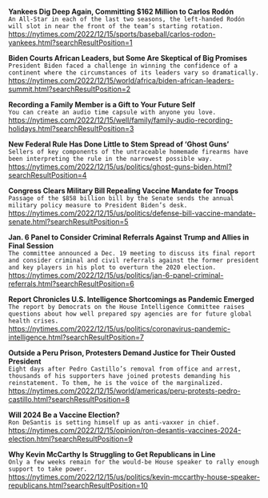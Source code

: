 **Yankees Dig Deep Again, Committing $162 Million to Carlos Rodón**\
`An All-Star in each of the last two seasons, the left-handed Rodón will slot in near the front of the team’s starting rotation.`\
https://nytimes.com/2022/12/15/sports/baseball/carlos-rodon-yankees.html?searchResultPosition=1

**Biden Courts African Leaders, but Some Are Skeptical of Big Promises**\
`President Biden faced a challenge in winning the confidence of a continent where the circumstances of its leaders vary so dramatically.`\
https://nytimes.com/2022/12/15/world/africa/biden-african-leaders-summit.html?searchResultPosition=2

**Recording a Family Member is a Gift to Your Future Self**\
`You can create an audio time capsule with anyone you love.`\
https://nytimes.com/2022/12/15/well/family/family-audio-recording-holidays.html?searchResultPosition=3

**New Federal Rule Has Done Little to Stem Spread of ‘Ghost Guns’**\
`Sellers of key components of the untraceable homemade firearms have been interpreting the rule in the narrowest possible way.`\
https://nytimes.com/2022/12/15/us/politics/ghost-guns-biden.html?searchResultPosition=4

**Congress Clears Military Bill Repealing Vaccine Mandate for Troops**\
`Passage of the $858 billion bill by the Senate sends the annual military policy measure to President Biden’s desk.`\
https://nytimes.com/2022/12/15/us/politics/defense-bill-vaccine-mandate-senate.html?searchResultPosition=5

**Jan. 6 Panel to Consider Criminal Referrals Against Trump and Allies in Final Session**\
`The committee announced a Dec. 19 meeting to discuss its final report and consider criminal and civil referrals against the former president and key players in his plot to overturn the 2020 election.`\
https://nytimes.com/2022/12/15/us/politics/jan-6-panel-criminal-referrals.html?searchResultPosition=6

**Report Chronicles U.S. Intelligence Shortcomings as Pandemic Emerged**\
`The report by Democrats on the House Intelligence Committee raises questions about how well prepared spy agencies are for future global health crises.`\
https://nytimes.com/2022/12/15/us/politics/coronavirus-pandemic-intelligence.html?searchResultPosition=7

**Outside a Peru Prison, Protesters Demand Justice for Their Ousted President**\
`Eight days after Pedro Castillo’s removal from office and arrest, thousands of his supporters have joined protests demanding his reinstatement. To them, he is the voice of the marginalized.`\
https://nytimes.com/2022/12/15/world/americas/peru-protests-pedro-castillo.html?searchResultPosition=8

**Will 2024 Be a Vaccine Election?**\
`Ron DeSantis is setting himself up as anti-vaxxer in chief.`\
https://nytimes.com/2022/12/15/opinion/ron-desantis-vaccines-2024-election.html?searchResultPosition=9

**Why Kevin McCarthy Is Struggling to Get Republicans in Line**\
`Only a few weeks remain for the would-be House speaker to rally enough support to take power.`\
https://nytimes.com/2022/12/15/us/politics/kevin-mccarthy-house-speaker-republicans.html?searchResultPosition=10

